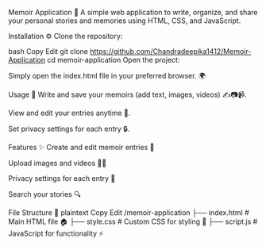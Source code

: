Memoir Application 📖
A simple web application to write, organize, and share your personal stories and memories using HTML, CSS, and JavaScript.

Installation ⚙️
Clone the repository:

bash
Copy
Edit
git clone https://github.com/Chandradeepika1412/Memoir-Application
cd memoir-application
Open the project:

Simply open the index.html file in your preferred browser. 🌍

Usage 🚀
Write and save your memoirs (add text, images, videos) ✍️📷📹.

View and edit your entries anytime 🔄.

Set privacy settings for each entry 🔒.

Features ✨
Create and edit memoir entries 📝

Upload images and videos 📸🎥

Privacy settings for each entry 🔐

Search your stories 🔍

File Structure 📁
plaintext
Copy
Edit
/memoir-application
    ├── index.html         # Main HTML file 🏠
    ├── style.css          # Custom CSS for styling 🎨
    ├── script.js          # JavaScript for functionality ⚡
